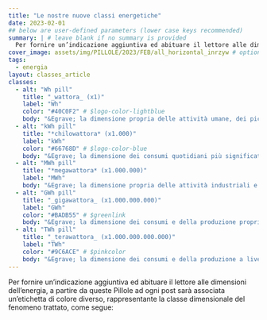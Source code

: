 ```yaml
---
title: "Le nostre nuove classi energetiche"
date: 2023-02-01
## below are user-defined parameters (lower case keys recommended)
summary: | # leave blank if no summary is provided
  Per fornire un’indicazione aggiuntiva ed abituare il lettore alle dimensioni dell’energia, a partire da queste Pillole ad ogni post sarà associata un’etichetta di colore diverso, rappresentante la classe dimensionale del fenomeno trattato
cover_image: assets/img/PILLOLE/2023/FEB/all_horizontal_inrzyw # optional
tags:
  - energia
layout: classes_article
classes:
  - alt: "Wh pill"
    title: "_wattora_ (x1)"
    label: "Wh"
    color: "#40C0F2" # $logo-color-lightblue
    body: "&Egrave; la dimensione propria delle attività umane, dei piccoli elettrodomestici, dei piccoli consumi energetici quotidiani"
  - alt: "kWh pill"
    title: "*chilowattora* (x1.000)"
    label: "kWh"
    color: "#66768D" # $logo-color-blue
    body: "&Egrave; la dimensione dei consumi quotidiani più significativi, delle automobili, degli elettrodomestici più energivori"
  - alt: "MWh pill"
    title: "*megawattora* (x1.000.000)"
    label: "MWh"
    body: "&Egrave; la dimensione propria delle attività industriali e delle piccole comunità"
  - alt: "GWh pill"
    title: "_gigawattora_ (x1.000.000.000)"
    label: "GWh"
    color: "#BADB55" # $greenlink
    body: "&Egrave; la dimensione dei consumi e della produzione propria dei grandi impianti e delle grandi comunità"
  - alt: "TWh pill"
    title: "_terawattora_ (x1.000.000.000.000)"
    label: "TWh"
    color: "#9C6ACE" # $pinkcolor
    body: "&Egrave; la dimensione dei consumi e della produzione a livello nazionale e transnazionale, delle categorie aggregate"
---
```


Per fornire un’indicazione aggiuntiva ed abituare il lettore alle dimensioni dell’energia, a partire da queste Pillole ad ogni post sarà associata un’etichetta di colore diverso, rappresentante la classe dimensionale del fenomeno trattato, come segue:

<!--
  created 2023-02-01 15:42:54.300152 +0100 CET m=+0.124957210
-->
